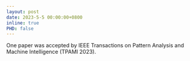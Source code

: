 ```yaml
---
layout: post
date: 2023-5-5 00:00:00+0800
inline: true
PHD: false
---
```

<!-- One paper was under review at the IEEE Transactions on Pattern Analysis and Machine Intelligence (TPAMI 2023).  -->
One paper was accepted by IEEE Transactions on Pattern Analysis and Machine Intelligence (TPAMI 2023).

